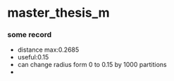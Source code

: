 # master_thesis_m
### some record
* distance max:0.2685
* useful:0.15
* can change radius form 0 to 0.15 by 1000 partitions
* 

